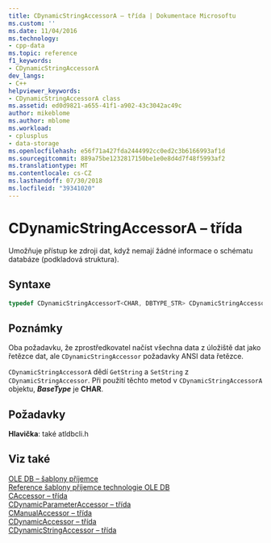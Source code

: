 ```yaml
---
title: CDynamicStringAccessorA – třída | Dokumentace Microsoftu
ms.custom: ''
ms.date: 11/04/2016
ms.technology:
- cpp-data
ms.topic: reference
f1_keywords:
- CDynamicStringAccessorA
dev_langs:
- C++
helpviewer_keywords:
- CDynamicStringAccessorA class
ms.assetid: ed0d9821-a655-41f1-a902-43c3042ac49c
author: mikeblome
ms.author: mblome
ms.workload:
- cplusplus
- data-storage
ms.openlocfilehash: e56f71a427fda2444992cc0ed2c3b6166993af1d
ms.sourcegitcommit: 889a75be1232817150be1e0e8d4d7f48f5993af2
ms.translationtype: MT
ms.contentlocale: cs-CZ
ms.lasthandoff: 07/30/2018
ms.locfileid: "39341020"
---
```

# <a name="cdynamicstringaccessora-class"></a>CDynamicStringAccessorA – třída
Umožňuje přístup ke zdroji dat, když nemají žádné informace o schématu databáze (podkladová struktura).  
  
## <a name="syntax"></a>Syntaxe

```cpp
typedef CDynamicStringAccessorT<CHAR, DBTYPE_STR> CDynamicStringAccessorA;  
```  
  
## <a name="remarks"></a>Poznámky  
 Oba požadavku, že zprostředkovatel načíst všechna data z úložiště dat jako řetězce dat, ale `CDynamicStringAccessor` požadavky ANSI data řetězce.  
  
 `CDynamicStringAccessorA` dědí `GetString` a `SetString` z `CDynamicStringAccessor`. Při použití těchto metod v `CDynamicStringAccessorA` objektu, ***BaseType*** je **CHAR**.  
  
## <a name="requirements"></a>Požadavky  
 **Hlavička**: také atldbcli.h  
  
## <a name="see-also"></a>Viz také  
 [OLE DB – šablony příjemce](../../data/oledb/ole-db-consumer-templates-cpp.md)   
 [Reference šablony příjemce technologie OLE DB](../../data/oledb/ole-db-consumer-templates-reference.md)   
 [CAccessor – třída](../../data/oledb/caccessor-class.md)   
 [CDynamicParameterAccessor – třída](../../data/oledb/cdynamicparameteraccessor-class.md)   
 [CManualAccessor – třída](../../data/oledb/cmanualaccessor-class.md)   
 [CDynamicAccessor – třída](../../data/oledb/cdynamicaccessor-class.md)   
 [CDynamicStringAccessor – třída](../../data/oledb/cdynamicstringaccessor-class.md)